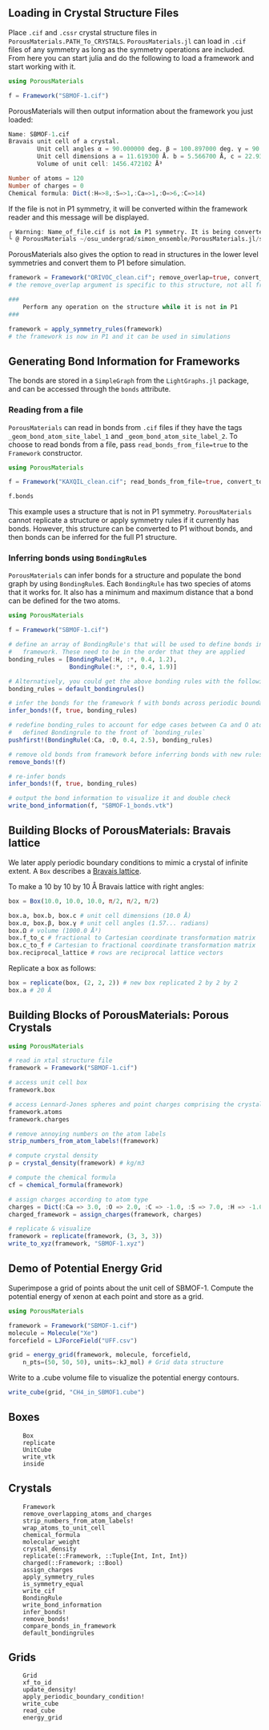 ## Loading in Crystal Structure Files

Place `.cif` and `.cssr` crystal structure files in `PorousMaterials.PATH_To_CRYSTALS`. `PorousMaterials.jl` can load in `.cif` files of any symmetry as long as the symmetry operations are included. From here you can start julia and do the following to load a framework and start working with it.

```julia
using PorousMaterials

f = Framework("SBMOF-1.cif")
```

PorousMaterials will then output information about the framework you just loaded:

```julia
Name: SBMOF-1.cif
Bravais unit cell of a crystal.
        Unit cell angles α = 90.000000 deg. β = 100.897000 deg. γ = 90.000000 deg.
        Unit cell dimensions a = 11.619300 Å. b = 5.566700 Å, c = 22.931200 Å
        Volume of unit cell: 1456.472102 Å³

Number of atoms = 120
Number of charges = 0
Chemical formula: Dict(:H=>8,:S=>1,:Ca=>1,:O=>6,:C=>14)
```

If the file is not in P1 symmetry, it will be converted within the framework reader and this message will be displayed.

```julia
┌ Warning: Name_of_file.cif is not in P1 symmetry. It is being converted to P1 for use in PorousMaterials.jl.
└ @ PorousMaterials ~/osu_undergrad/simon_ensemble/PorousMaterials.jl/src/Crystal.jl:284
```

PorousMaterials also gives the option to read in structures in the lower level
symmetries and convert them to P1 before simulation.

```julia
framework = Framework("ORIVOC_clean.cif"; remove_overlap=true, convert_to_p1=false)
# the remove_overlap argument is specific to this structure, not all frameworks need it

###
    Perform any operation on the structure while it is not in P1
###

framework = apply_symmetry_rules(framework)
# the framework is now in P1 and it can be used in simulations
```

## Generating Bond Information for Frameworks

The bonds are stored in a `SimpleGraph` from the `LightGraphs.jl` package, and
can be accessed through the `bonds` attribute.  

### Reading from a file

`PorousMaterials` can read in bonds from `.cif` files if they have the tags
`_geom_bond_atom_site_label_1` and `_geom_bond_atom_site_label_2`. To choose to
read bonds from a file, pass `read_bonds_from_file=true` to the `Framework`
constructor.

```julia
using PorousMaterials

f = Framework("KAXQIL_clean.cif"; read_bonds_from_file=true, convert_to_p1=false)

f.bonds
```

This example uses a structure that is not in P1 symmetry. `PorousMaterials`
cannot replicate a structure or apply symmetry rules if it currently has bonds.
However, this structure can be converted to P1 without bonds, and then bonds can
be inferred for the full P1 structure.

### Inferring bonds using `BondingRule`s

`PorousMaterials` can infer bonds for a structure and populate the bond graph by
using `BondingRule`s. Each `BondingRule` has two species of atoms that it works
for. It also has a minimum and maximum distance that a bond can be defined for
the two atoms.

```julia
using PorousMaterials

f = Framework("SBMOF-1.cif")

# define an array of BondingRule's that will be used to define bonds in the
#   framework. These need to be in the order that they are applied
bonding_rules = [BondingRule(:H, :*, 0.4, 1.2),
                 BondingRule(:*, :*, 0.4, 1.9)]

# Alternatively, you could get the above bonding rules with the following command
bonding_rules = default_bondingrules()

# infer the bonds for the framework f with bonds across periodic boundaries
infer_bonds!(f, true, bonding_rules)

# redefine bonding_rules to account for edge cases between Ca and O atoms. `pushfirst!` adds the newly
#   defined Bondingrule to the front of `bonding_rules`
pushfirst!(BondingRule(:Ca, :O, 0.4, 2.5), bonding_rules)

# remove old bonds from framework before inferring bonds with new rules
remove_bonds!(f)

# re-infer bonds
infer_bonds!(f, true, bonding_rules)

# output the bond information to visualize it and double check
write_bond_information(f, "SBMOF-1_bonds.vtk")
```


## Building Blocks of PorousMaterials: Bravais lattice

We later apply periodic boundary conditions to mimic a crystal of infinite extent. A `Box` describes a [Bravais lattice](https://en.wikipedia.org/wiki/Bravais_lattice).

To make a 10 by 10 by 10 Å Bravais lattice with right angles:
```julia
box = Box(10.0, 10.0, 10.0, π/2, π/2, π/2)

box.a, box.b, box.c # unit cell dimensions (10.0 Å)
box.α, box.β, box.γ # unit cell angles (1.57... radians)
box.Ω # volume (1000.0 Å³)
box.f_to_c # fractional to Cartesian coordinate transformation matrix
box.c_to_f # Cartesian to fractional coordinate transformation matrix
box.reciprocal_lattice # rows are reciprocal lattice vectors
```

Replicate a box as follows:
```julia
box = replicate(box, (2, 2, 2)) # new box replicated 2 by 2 by 2
box.a # 20 Å
```

## Building Blocks of PorousMaterials: Porous Crystals

```julia
using PorousMaterials

# read in xtal structure file
framework = Framework("SBMOF-1.cif")

# access unit cell box
framework.box

# access Lennard-Jones spheres and point charges comprising the crystal
framework.atoms
framework.charges

# remove annoying numbers on the atom labels
strip_numbers_from_atom_labels!(framework)

# compute crystal density
ρ = crystal_density(framework) # kg/m3

# compute the chemical formula
cf = chemical_formula(framework)

# assign charges according to atom type
charges = Dict(:Ca => 3.0, :O => 2.0, :C => -1.0, :S => 7.0, :H => -1.0)
charged_framework = assign_charges(framework, charges)

# replicate & visualize
framework = replicate(framework, (3, 3, 3))
write_to_xyz(framework, "SBMOF-1.xyz")
```

## Demo of Potential Energy Grid

Superimpose a grid of points about the unit cell of SBMOF-1. Compute the potential energy of xenon at each point and store as a grid.

```julia
using PorousMaterials

framework = Framework("SBMOF-1.cif")
molecule = Molecule("Xe")
forcefield = LJForceField("UFF.csv")

grid = energy_grid(framework, molecule, forcefield,
    n_pts=(50, 50, 50), units=:kJ_mol) # Grid data structure
```

Write to a .cube volume file to visualize the potential energy contours.
```julia
write_cube(grid, "CH4_in_SBMOF1.cube")
```

## Boxes
```@docs
    Box
    replicate
    UnitCube
    write_vtk
    inside
```

## Crystals
```@docs
    Framework
    remove_overlapping_atoms_and_charges
    strip_numbers_from_atom_labels!
    wrap_atoms_to_unit_cell
    chemical_formula
    molecular_weight
    crystal_density
    replicate(::Framework, ::Tuple{Int, Int, Int})
    charged(::Framework; ::Bool)
    assign_charges
    apply_symmetry_rules
    is_symmetry_equal
    write_cif
    BondingRule
    write_bond_information
    infer_bonds!
    remove_bonds!
    compare_bonds_in_framework
    default_bondingrules
```

## Grids
```@docs
    Grid
    xf_to_id
    update_density!
    apply_periodic_boundary_condition!
    write_cube
    read_cube
    energy_grid
```
